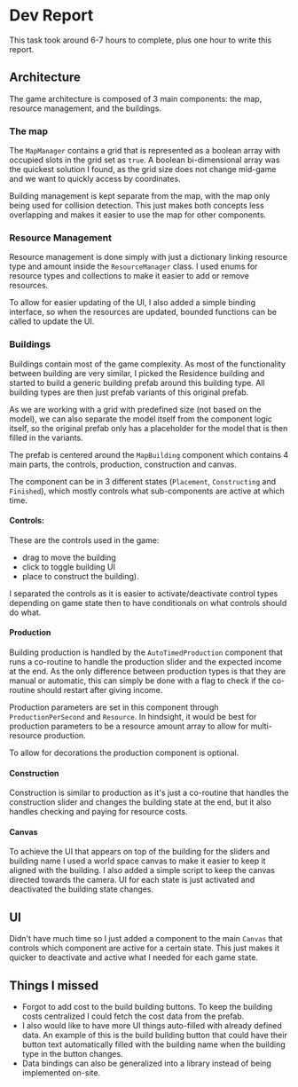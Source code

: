# Dev Report

This task took around 6-7 hours to complete, plus one hour to write this report.

## Architecture

The game architecture is composed of 3 main components: the map, resource management, and the buildings.

### The map
The `MapManager` contains a grid that is represented as a boolean array with occupied slots in the grid set as `true`. A boolean bi-dimensional array was the quickest solution I found, as the grid size does not change mid-game and we want to quickly access by coordinates.

Building management is kept separate from the map, with the map only being used for collision detection. This just makes both concepts less overlapping and makes it easier to use the map for other components.


### Resource Management
Resource management is done simply with just a dictionary linking resource type and amount inside the `ResourceManager` class. I used enums for resource types and collections to make it easier to add or remove resources.

To allow for easier updating of the UI, I also added a simple binding interface, so when the resources are updated, bounded functions can be called to update the UI. 


### Buildings
Buildings contain most of the game complexity. As most of the functionality between building are very similar, I picked the Residence building and started to build a generic building prefab around this building type. All building types are then just prefab variants of this original prefab.

As we are working with a grid with predefined size (not based on the model), we can also separate the model itself from the component logic itself, so the original prefab only has a placeholder for the model that is then filled in the variants.

The prefab is centered around the `MapBuilding` component which contains 4 main parts, the controls, production, construction and canvas.

The component can be in 3 different states (`Placement`, `Constructing` and `Finished`), which mostly controls what sub-components are active at which time.

#### Controls:
These are the controls used in the game:
- drag to move the building
- click to toggle building UI
- place to construct the building).

I separated the controls as it is easier to activate/deactivate control types depending on game state then to have conditionals on what controls should do what.

#### Production
Building production is handled by the `AutoTimedProduction` component that runs a co-routine to handle the production slider and the expected income at the end. As the only difference between production types is that they are manual or automatic, this can simply be done with a flag to check if the co-routine should restart after giving income.

Production parameters are set in this component through `ProductionPerSecond` and `Resource`. In hindsight, it would be best for production parameters to be a resource amount array to allow for multi-resource production.

To allow for decorations the production component is optional.

#### Construction

Construction is similar to production as it's just a co-routine that handles the construction slider and changes the building state at the end, but it also handles checking and paying for resource costs.

#### Canvas
To achieve the UI that appears on top of the building for the sliders and building name I used a world space canvas to make it easier to keep it aligned with the building. I also added a simple script to keep the canvas directed towards the camera. UI for each state is just activated and deactivated the building state changes.


## UI 
Didn't have much time so I just added a component to the main `Canvas` that controls which component are active for a certain state. This just makes it quicker to deactivate and active what I needed for each game state.


## Things I missed
- Forgot to add cost to the build building buttons. To keep the building costs centralized I could fetch the cost data from the prefab.
- I also would like to have more UI things auto-filled with already defined data. An example of this is the build building button that could have their button text automatically filled with the building name when the building type in the button changes.
- Data bindings can also be generalized into a library instead of being implemented on-site.